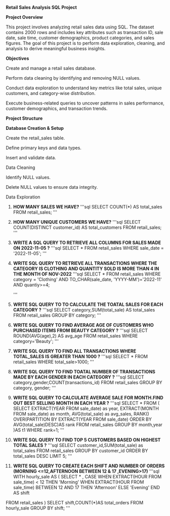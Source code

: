 
**Retail Sales Analysis SQL Project**

**Project Overview**

This project involves analyzing retail sales data using SQL. The dataset contains 2000 rows and includes key attributes such as transaction ID, sale date, sale time, customer demographics, product categories, and sales figures. The goal of this project is to perform data exploration, cleaning, and analysis to derive meaningful business insights.

**Objectives**

Create and manage a retail sales database.

Perform data cleaning by identifying and removing NULL values.

Conduct data exploration to understand key metrics like total sales, unique customers, and category-wise distribution.

Execute business-related queries to uncover patterns in sales performance, customer demographics, and transaction trends.

**Project Structure**

**Database Creation & Setup**

Create the retail_sales table.

Define primary keys and data types.

Insert and validate data.

Data Cleaning

Identify NULL values.

Delete NULL values to ensure data integrity.

Data Exploration

1. **HOW MANY SALES WE HAVE?**
   '''sql
   SELECT COUNT(*) AS total_sales
   FROM retail_sales;
   '''

2. **HOW MANY UNIQUE CUSTOMERS WE HAVE?**
   '''sql
   SELECT COUNT(DISTINCT customer_id)
   AS total_customers FROM retail_sales;
   '''

3. **WRITE A SQL QUERY TO RETRIEVE ALL COLUMNS FOR SALES MADE ON 2022-11-05 ?**
   '''sql
   SELECT * FROM retail_sales
   WHERE sale_date = '2022-11-05';
   '''

4. **WRITE SQL QUERY TO RETRIEVE ALL TRANSACTIONS WHERE THE CATEGORY IS CLOTHING AND QUANTITY SOLD IS
     MORE THAN 4 IN THE MONTH OF NOV-2022**
   '''sql
   SELECT * 
FROM retail_sales
WHERE 
     category = 'Clothing'
     AND 
     TO_CHAR(sale_date, 'YYYY-MM')='2022-11'
     AND
     quantiy>=4;
   
    '''
5. **WRITE SQL QUERY TO TO CALCULATE THE TOATAL SALES FOR EACH CATEGORY ?**
   '''sql
   SELECT category,SUM(total_sale)
   AS total_sales FROM retail_sales
   GROUP BY category;
   '''

6. **WRITE SQL QUERY TO FIND AVERAGE AGE OF CUSTOMERS WHO PURCHASED ITEMS FROM BEAUTY CATEGORY ?**
   '''sql
   SELECT ROUND(AVG(age),2)
   AS avg_age FROM retail_sales 
   WHERE category='Beauty';
   '''
7. **WRITE SQL QUERY TO FIND ALL TRANSACTIONS WHERE TOTAL_SALES IS GREATER THAN 1000 ?**
   '''sql
   SELECT * FROM retail_sales 
   WHERE total_sale>1000;
   '''

8. **WRITE SQL QUERY TO FIND TOATAL NUMBER OF TRANSACTIONS MADE BY EACH GENDER IN EACH CATEGORY ?**
   '''sql
   SELECT category,gender,COUNT(transactions_id)
   FROM retail_sales 
   GROUP BY category, gender;
   '''

9. **WRITE SQL QUERY TO CALCULATE AVERAGE SALE FOR MONTH.FIND OUT BEST SELLING MONTH IN EACH YEAR ?**
    '''sql
   SELECT * FROM
        (
        SELECT
        EXTRACT(YEAR FROM sale_date) as year,
        EXTRACT(MONTH FROM sale_date) as month,
        AVG(total_sale) as avg_sales,
        RANK() OVER(PARTITION BY EXTRACT(YEAR FROM sale_date) ORDER BY AVG(total_sale)DESC)AS rank
        FROM retail_sales
        GROUP BY month,year
        )AS t1
   WHERE rank=1;
   '''

11. **WRITE SQL QUERY TO FIND TOP 5 CUSTOMERS BASED ON  HIGHEST TOTAL SALES ?**
    '''sql
    SELECT customer_id,SUM(total_sale) as total_sales FROM  retail_sales
    GROUP BY customer_id
    ORDER BY total_sales DESC
    LIMIT 5;
    '''

12. **WRITE SQL QUERY TO CREATE EACH SHIFT AND NUMBER OF ORDERS (MORNING <=12,AFTERNOON BETWEEN 12 & 17 ,EVENING>17)**
    '''sql
   WITH hourly_sale AS
(
SELECT * ,
     CASE
	 WHEN EXTRACT(HOUR FROM sale_time) < 12 THEN 'Morning'
	 WHEN EXTRACT(HOUR FROM sale_time) BETWEEN 12 AND 17 THEN 'Afternoon'
	 ELSE 'Evening'
	 END AS shift

FROM retail_sales
)
SELECT shift,COUNT(*)AS total_orders
FROM hourly_sale
GROUP BY shift;
'''
                                        
                        
                        
